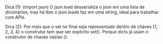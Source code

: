 Dica (1): 
(import json)
O json.load desserializa o json em uma lista de dicionários, mas há tbm o json.loads faz em uma string, ideal para trabalhar com APIs.

Dica (2): 
Por mais que o set no final seja representado dentro de chaves {1, 2, 3, 4} o construtor tem que ser explicito set(). 
Porque dicts já usam o construtor de chaves vazias {}.